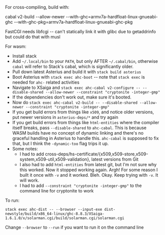 For cross-compiling, build with:

 cabal v2-build --allow-newer --with-ghc=armv7a-hardfloat-linux-gnueabi-ghc --with-ghc-pkg=armv7a-hardfloat-linux-gnueabi-ghc-pkg

FastCGI needs libfcgi -- can't statically link it with glibc due to getaddrinfo but could do that with musl

For wasm:

* Install stack
* Add `~/.local/bin` to your `PATH`, but only AFTER `~/.cabal/bin`, otherwise `cabal` will refer to Stack's cabal, which
    is significantly older.
* Pull down latest Asterius and build it with `stack build asterius`
* Boot Asterius with `stack exec ahc-boot` -- note that `stack exec` is needed for `ahc-` related activities
* Navigate to XSaiga and `stack exec ahc-cabal v2-configure -- --disable-shared --allow-newer --constraint "cryptonite
    -integer-gmp"`
* If the dependencies don't work out, make sure it's booted.
* Now do `stack exec ahc-cabal v2-build -- --disable-shared --allow-newer --constraint "cryptonite -integer-gmp"`
* If you get build errors from things like `x509`, and notice older versions, put newer versions in `asterius-deps/*`
    and try again
* If you get build errors from things like `html-entities` where the compiler itself breaks, pass `--disable-shared` to
    `ahc-cabal`.  This is because WASM builds have no concept of dynamic linking and there's no graceful handling in
    Asterius to handle this.  `ahc-cabal` is supposed to fix that, but I think the `-dynamic-too` flag trips it up.
* Some notes:
  * I had to add cross-deps/hs-certificate/{x509,x509-store,x509-system,x509-util,x509-validation}, latest versions from
      Git
  * I also had to add `html-entities` from latest git, but I'm not sure why this worked.  Now it stopped working again.
      Argh!  For some reason I built it once with `-v` and it worked.  Bleh.  Okay.  Keep trying with `-v`.  It will
      work.
  * I had to add `--constraint "cryptonite -integer-gmp"` to the command line for cryptonite to work


To run:

~~~
stack exec ahc-dist -- --browser --input-exe dist-newstyle/build/x86_64-linux/ghc-8.8.3/XSaiga-1.6.1.0/x/solarman.cgi/build/solarman.cgi/solarman.cgi
~~~

Change `--browser` to `--run` if you want to run it on the command line
